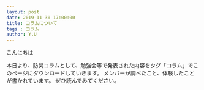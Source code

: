 ```yaml
---
layout: post
date: 2019-11-30 17:00:00
title: コラムについて
tags : コラム
author: Y.U
---
```



こんにちは

本日より、防災コラムとして、勉強会等で発表された内容をタグ「コラム」でこのページにダウンロードしていきます。
メンバーが調べたこと、体験したことが書かれています。
ぜひ読んでみてください。